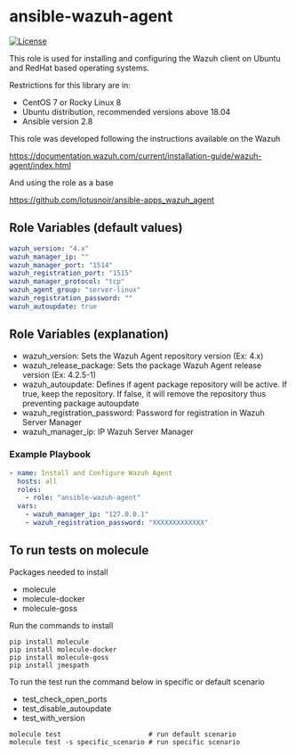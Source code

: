 # ansible-wazuh-agent

[![License](https://img.shields.io/badge/license-Apache--2.0-brightgreen?style=flat)](https://opensource.org/licenses/Apache-2.0)

This role is used for installing and configuring the Wazuh client on Ubuntu and RedHat based operating systems.

Restrictions for this library are in:

* CentOS 7 or Rocky Linux 8
* Ubuntu distribution, recommended versions above 18.04
* Ansible version 2.8

This role was developed following the instructions available on the Wazuh

https://documentation.wazuh.com/current/installation-guide/wazuh-agent/index.html

And using the role as a base

https://github.com/lotusnoir/ansible-apps_wazuh_agent

## Role Variables (default values)

```yaml
wazuh_version: "4.x"
wazuh_manager_ip: ""
wazuh_manager_port: "1514"
wazuh_registration_port: "1515"
wazuh_manager_protocol: "tcp"
wazuh_agent_group: "server-linux"
wazuh_registration_password: ""
wazuh_autoupdate: true
```

## Role Variables (explanation)

* wazuh_version: Sets the Wazuh Agent repository version (Ex: 4.x)
* wazuh_release_package: Sets the package Wazuh Agent release version (Ex: 4.2.5-1)
* wazuh_autoupdate: Defines if agent package repository will be active. If true, keep the repository. If false, it will remove the repository thus preventing package autoupdate
* wazuh_registration_password: Password for registration in Wazuh Server Manager
* wazuh_manager_ip: IP Wazuh Server Manager

### Example Playbook

```yaml
- name: Install and Configure Wazuh Agent
  hosts: all
  roles:
    - role: "ansible-wazuh-agent"
  vars:
    - wazuh_manager_ip: "127.0.0.1"
    - wazuh_registration_password: "XXXXXXXXXXXXX"
```

## To run tests on molecule

Packages needed to install

* molecule
* molecule-docker
* molecule-goss

Run the commands to install

```shell
pip install molecule
pip install molecule-docker
pip install molecule-goss
pip install jmespath
```

To run the test run the command below in specific or default scenario

* test_check_open_ports
* test_disable_autoupdate
* test_with_version

```shell
molecule test                      # run default scenario
molecule test -s specific_scenario # run specific scenario
```
